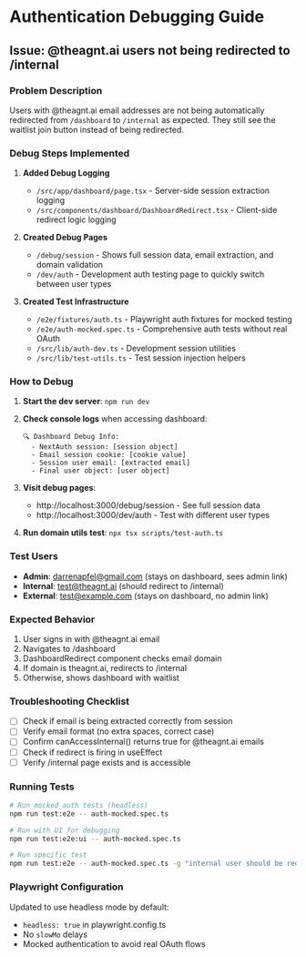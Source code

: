 # Authentication Debugging Guide

## Issue: @theagnt.ai users not being redirected to /internal

### Problem Description
Users with @theagnt.ai email addresses are not being automatically redirected from `/dashboard` to `/internal` as expected. They still see the waitlist join button instead of being redirected.

### Debug Steps Implemented

1. **Added Debug Logging**
   - `/src/app/dashboard/page.tsx` - Server-side session extraction logging
   - `/src/components/dashboard/DashboardRedirect.tsx` - Client-side redirect logic logging

2. **Created Debug Pages**
   - `/debug/session` - Shows full session data, email extraction, and domain validation
   - `/dev/auth` - Development auth testing page to quickly switch between user types

3. **Created Test Infrastructure**
   - `/e2e/fixtures/auth.ts` - Playwright auth fixtures for mocked testing
   - `/e2e/auth-mocked.spec.ts` - Comprehensive auth tests without real OAuth
   - `/src/lib/auth-dev.ts` - Development session utilities
   - `/src/lib/test-utils.ts` - Test session injection helpers

### How to Debug

1. **Start the dev server**: `npm run dev`

2. **Check console logs** when accessing dashboard:
   ```
   🔍 Dashboard Debug Info:
     - NextAuth session: [session object]
     - Email session cookie: [cookie value]
     - Session user email: [extracted email]
     - Final user object: [user object]
   ```

3. **Visit debug pages**:
   - http://localhost:3000/debug/session - See full session data
   - http://localhost:3000/dev/auth - Test with different user types

4. **Run domain utils test**: `npx tsx scripts/test-auth.ts`

### Test Users

- **Admin**: darrenapfel@gmail.com (stays on dashboard, sees admin link)
- **Internal**: test@theagnt.ai (should redirect to /internal)
- **External**: test@example.com (stays on dashboard, no admin link)

### Expected Behavior

1. User signs in with @theagnt.ai email
2. Navigates to /dashboard
3. DashboardRedirect component checks email domain
4. If domain is theagnt.ai, redirects to /internal
5. Otherwise, shows dashboard with waitlist

### Troubleshooting Checklist

- [ ] Check if email is being extracted correctly from session
- [ ] Verify email format (no extra spaces, correct case)
- [ ] Confirm canAccessInternal() returns true for @theagnt.ai emails
- [ ] Check if redirect is firing in useEffect
- [ ] Verify /internal page exists and is accessible

### Running Tests

```bash
# Run mocked auth tests (headless)
npm run test:e2e -- auth-mocked.spec.ts

# Run with UI for debugging
npm run test:e2e:ui -- auth-mocked.spec.ts

# Run specific test
npm run test:e2e -- auth-mocked.spec.ts -g "internal user should be redirected"
```

### Playwright Configuration

Updated to use headless mode by default:
- `headless: true` in playwright.config.ts
- No `slowMo` delays
- Mocked authentication to avoid real OAuth flows